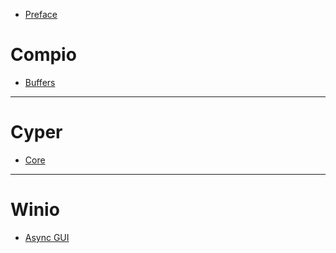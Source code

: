 - [Preface](./preface.md)

# Compio

- [Buffers](./compio/buffers.md)

----

# Cyper

- [Core]()

----

# Winio

- [Async GUI]()
